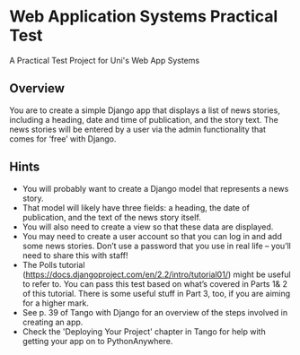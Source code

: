 # Web Application Systems Practical Test
A Practical Test Project for Uni's Web App Systems

## Overview
You are to create a simple Django app that displays a list of news stories, including a heading, date and time of publication, and the story text. The news stories will be entered by a user via the admin functionality that comes for ‘free’ with Django.

## Hints
* You will probably want to create a Django model that represents a news story.
* That model will likely have three fields: a heading, the date of publication, and the text of the news story itself.
* You will also need to create a view so that these data are displayed.
* You may need to create a user account so that you can log in and add some news stories. Don’t use a password that you use in real life – you’ll need to share this with staff!
* The Polls tutorial (https://docs.djangoproject.com/en/2.2/intro/tutorial01/) might be useful to refer to. You can pass this test based on what’s covered in Parts 1& 2 of this tutorial. There is some useful stuff in Part 3, too, if you are aiming for a higher mark.
* See p. 39 of Tango with Django for an overview of the steps involved in creating an app.
* Check the 'Deploying Your Project' chapter in Tango for help with getting your app on to PythonAnywhere.
